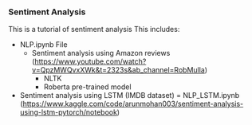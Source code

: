 ### Sentiment Analysis
This is a tutorial of sentiment analysis
This includes:
* NLP.ipynb File
    * Sentiment analysis using Amazon reviews (https://www.youtube.com/watch?v=QpzMWQvxXWk&t=2323s&ab_channel=RobMulla)
        - NLTK
        - Roberta pre-trained model
* Sentiment analysis using LSTM (IMDB dataset) = NLP_LSTM.ipynb (https://www.kaggle.com/code/arunmohan003/sentiment-analysis-using-lstm-pytorch/notebook)

